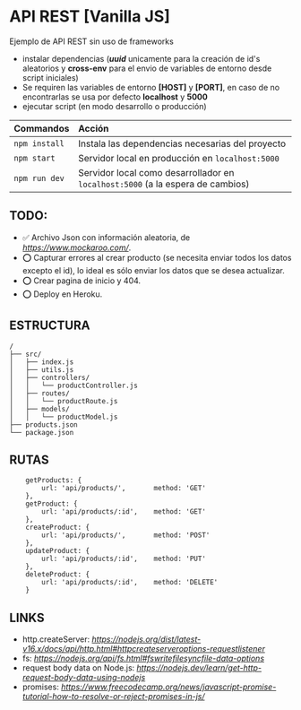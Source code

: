 # API REST [Vanilla JS]

Ejemplo de API REST sin uso de frameworks

- instalar dependencias (***uuid*** unicamente para la creación de id's aleatorios y **cross-env** para el envio de variables de entorno desde script iniciales)
- Se requiren las variables de entorno  **[HOST]** y **[PORT]**, en caso de no encontrarlas se usa por defecto **localhost** y **5000**
- ejecutar script (en modo desarrollo o producción)

| Commandos         | Acción                                                           |
|:----------------  |:---------------------------------------------------------------- |
| `npm install`     | Instala las dependencias necesarias del proyecto                 |
| `npm start`       | Servidor local en producción en `localhost:5000`  |
| `npm run dev`     | Servidor local como desarrollador en `localhost:5000` (a la espera de cambios) |

## TODO:
- ✅ Archivo Json con información aleatoria, de *https://www.mockaroo.com/*.
- ⭕ Capturar errores al crear producto (se necesita enviar todos los datos excepto el id), lo ideal es sólo enviar los datos que se desea actualizar.
- ⭕ Crear pagina de inicio y 404.
- ⭕ Deploy en Heroku.

## ESTRUCTURA
```
/
├── src/
│   ├── index.js
│   ├── utils.js
│   ├── controllers/
│   │   └── productController.js
│   ├── routes/
│   │   └── productRoute.js
│   ├── models/
│   │   └── productModel.js
├── products.json
└── package.json
```
## RUTAS
```
    getProducts: {
        url: 'api/products/',       method: 'GET'
    },
    getProduct: {
        url: 'api/products/:id',    method: 'GET'
    },
    createProduct: {
        url: 'api/products/',       method: 'POST'
    },
    updateProduct: {
        url: 'api/products/:id',    method: 'PUT'
    },
    deleteProduct: {
        url: 'api/products/:id',    method: 'DELETE'
    }
```

## LINKS
- http.createServer: *https://nodejs.org/dist/latest-v16.x/docs/api/http.html#httpcreateserveroptions-requestlistener*
- fs: *https://nodejs.org/api/fs.html#fswritefilesyncfile-data-options*
- request body data on Node.js: *https://nodejs.dev/learn/get-http-request-body-data-using-nodejs*
- promises: *https://www.freecodecamp.org/news/javascript-promise-tutorial-how-to-resolve-or-reject-promises-in-js/*
